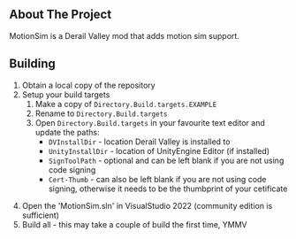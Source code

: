 
## About The Project

MotionSim is a Derail Valley mod that adds motion sim support.

## Building
1. Obtain a local copy of the repository
2. Setup your build targets
	1. Make a copy of `Directory.Build.targets.EXAMPLE`
	2. Rename to `Directory.Build.targets`
	3. Open `Directory.Build.targets` in your favourite text editor and update the paths:
		- `DVInstallDir` - location Derail Valley is installed to
		- `UnityInstallDir` - location of UnityEngine Editor (if installed)
		- `SignToolPath` - optional and can be left blank if you are not using code signing
		- `Cert-Thumb` - can also be left blank if you are not using code signing, otherwise it needs to be the thumbprint of your cetificate
4) Open the 'MotionSim.sln' in VisualStudio 2022 (community edition is sufficient)
5) Build all - this may take a couple of build the first time, YMMV
